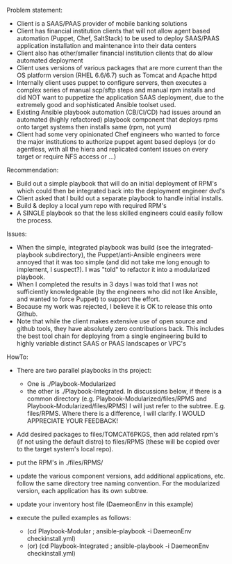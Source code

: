 Problem statement:
  - Client is a SAAS/PAAS provider of mobile banking solutions
  - Client has financial institution clients that will not allow agent
    based automation (Puppet, Chef, SaltStack) to be used to deploy
    SAAS/PAAS application installation and maintenance into their data centers
  - Client also has other/smaller financial institution clients that do allow
    automated deployment
  - Client uses versions of various packages that are more current than the
    OS platform version (RHEL 6.6/6.7) such as Tomcat and Apache httpd
  - Internally client uses puppet to configure servers, then executes a
    complex series of manual scp/sftp steps and manual rpm installs and
    did NOT want to puppetize the application SAAS deployment, due to the
    extremely good and sophisticated Ansible toolset used.
  - Existing Ansible playbook automation (CB/CI/CD) had issues around an 
    automated (highly refactored) playbook component that deploys rpms 
    onto target systems then installs same (rpm, not yum)
  - Client had some very opinionated Chef engineers who wanted to force
    the major institutions to authorize puppet agent based deploys
    (or do agentless, with all the hiera and replicated content issues on
    every target or require NFS access or ...)

Recommendation:
  - Build out a simple playbook that will do an initial deployment of RPM's
    which could then be integrated back into the deployment engineer dvd's
  - Client asked that I build out a separate playbook to handle initial
    installs.
  - Build & deploy a local yum repo with required RPM's
  - A SINGLE playbook so that the less skilled engineers could easily 
    follow the process.

Issues:
  - When the simple, integrated playbook was build (see the 
    integrated-playbook subdirectory), the Puppet/anti-Ansible engineers 
    were annoyed that it was too simple (and did not take me long enough 
    to implement, I suspect?). I was "told" to refactor it into a modularized 
    playbook.
  - When I completed the results in 3 days I was told that I was not
    sufficiently knowledgeable (by the engineers who did not like
    Ansible, and wanted to force Puppet) to support the effort.
  - Because my work was rejected, I believe it is OK to release this
    onto Github. 
  - Note that while the client makes extensive use of open source and 
    github tools, they have absolutely zero contributions back. This
    includes the best tool chain for deploying from a single engineering
    build to highly variable distinct SAAS or PAAS landscapes or VPC's

HowTo:
  - There are two parallel playbooks in ths project:
    - One is ./Playbook-Modularized 
    - the other is ./Playbook-Integrated. 
    In discussions below, if there is a common directory (e.g. 
    Playbook-Modularized/files/RPMS and Playbook-Modularized/files/RPMS) 
    I will just refer to the subtree.  E.g. files/RPMS. Where there is a 
    difference, I will clarify.
    I WOULD APPRECIATE YOUR FEEDBACK!

  - Add desired packages to files/TOMCAT6PKGS, then add related rpm's (if
    not using the default distro) to files/RPMS (these will be copied over
    to the target system's local repo). 
  - put the RPM's in ./files/RPMS/
  - update the various component versions, add additional applications, etc.
    follow the same directory tree naming convention. For the modularized 
    version, each application has its own subtree.
  - update your inventory host file (DaemeonEnv in this example)
  - execute the pulled examples as follows:
    - (cd Playbook-Modular ;  ansible-playbook -i DaemeonEnv checkinstall.yml)
    - (or) (cd Playbook-Integrated ;  ansible-playbook -i DaemeonEnv checkinstall.yml)
 
